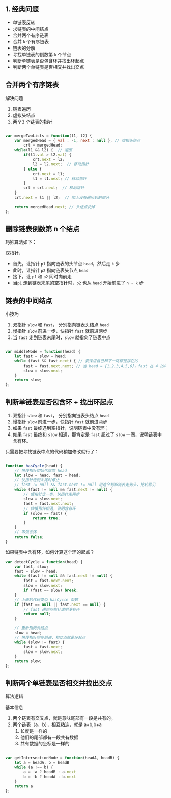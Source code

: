 
## 1. 经典问题

- 单链表反转
- 求链表的中间结点
- 合并两个有序链表
- 合并 `k` 个有序链表
- 链表的分解
- 寻找单链表的倒数第 `k` 个节点
- 判断单链表是否包含环并找出环起点
- 判断两个单链表是否相交并找出交点

## 合并两个有序链表

解决问题
1. 链表遍历
2. 虚拟头结点
3. 两个3 个链表的指针

```js

var mergeTwoLists = function(l1, l2) {
    var mergedHead = { val : -1, next : null }, // 虚拟头结点
        crt = mergedHead;
    while(l1 && l2) {  // 遍历
        if(l1.val > l2.val) {
            crt.next = l2;
            l2 = l2.next;  // 移动指针
        } else {
            crt.next = l1;
            l1 = l1.next; // 移动指针
        }
        crt = crt.next;  // 移动指针
    }
    crt.next = l1 || l2;  // 加上没有遍历到的部分
    
    return mergedHead.next; // 头结点扔掉
};
```


## 删除链表倒数第 n 个结点

巧妙算法如下：

双指针，
- 首先，让指针 `p1` 指向链表的头节点 `head`，然后走 `k` 步
- 此时，让指针 `p2` 指向链表头节点 `head`
- 接下，让 `p1` 和 `p2` 同时向前走
- 当`p1` 走到链表末尾的空指针时，`p2` 也从 `head` 开始前进了 `n - k` 步
## 链表的中间结点

小技巧
1. 双指针 `slow` 和 `fast`， 分别指向链表头结点 `head`
2. 慢指针 `slow` 前进一步，快指针 `fast` 就前进两步
3. 当 `fast` 走到链表末尾时，`slow` 就指向了链表中点

```js

var middleNode = function(head) {
    let fast = slow = head;
    while (fast && fast.next) { // 要保证自己和下一跳都是存在的
        fast = fast.next.next; // 当 head = [1,2,3,4,5,6]，fast 在 4 的时候，next->next = undefined 能运行，但下一次都跳出迭代
        slow = slow.next;
    }
    return slow;
};

```



## 判断单链表是否包含环 + 找出环起点

1. 双指针 `slow` 和 `fast`， 分别指向链表头结点 `head`
2. 慢指针 `slow` 前进一步，快指针 `fast` 就前进两步
3. 如果 `fast` 最终遇到空指针，说明链表中没有环；
4. 如果 `fast` 最终和 `slow` 相遇，那肯定是 `fast` 超过了 `slow` 一圈，说明链表中含有环。

只需要把寻找链表中点的代码稍加修改就行了：

``` js

function hasCycle(head) {
    // 快慢指针初始化指向 head
    let slow = head, fast = head;
    // 快指针走到末尾时停止
    // fast != null && fast.next != null 用这个判断链表走到头，比较常见
    while (fast != null && fast.next != null) {
        // 慢指针走一步，快指针走两步
        slow = slow.next;
        fast = fast.next.next;
        // 快慢指针相遇，说明含有环
        if (slow == fast) {
            return true;
        }
    }
    // 不包含环
    return false;
}

```


如果链表中含有环，如何计算这个环的起点？
```js
var detectCycle = function(head) {
    var fast, slow;
    fast = slow = head;
    while (fast != null && fast.next != null) {
        fast = fast.next.next;
        slow = slow.next;
        if (fast == slow) break;
    }
    // 上面的代码类似 hasCycle 函数
    if (fast == null || fast.next == null) {
        // fast 遇到空指针说明没有环
        return null;
    }

    // 重新指向头结点
    slow = head;
    // 快慢指针同步前进，相交点就是环起点
    while (slow != fast) {
        fast = fast.next;
        slow = slow.next;
    }
    return slow;
};

```

##  判断两个单链表是否相交并找出交点

算法逻辑

基本信息
1. 两个链表有交叉点，就是意味尾部有一段是共有的。
2. 两个链表（a，b），相互粘连，就是 a+b,b+a
	1. 长度是一样的
	2. 他们的尾部都有一段共有数据
	3. 共有数据的坐标是一样的

```js

var getIntersectionNode = function(headA, headB) {
    let a = headA, b = headB
    while (a !== b) {
        a = !a ? headB : a.next
        b = !b ? headA : b.next
    }
    return a
};

```
